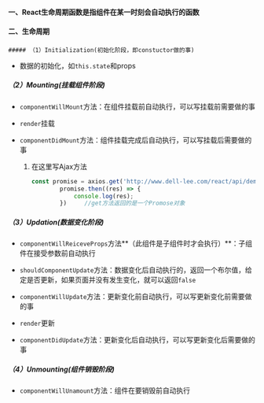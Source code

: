 #### 一、React生命周期函数是指组件在某一时刻会自动执行的函数

#### 二、生命周期

	##### （1）Initialization(初始化阶段，即constuctor做的事)

* 数据的初始化，如`this.state`和props

##### （2）Mounting(挂载组件阶段)

* `componentWillMount`方法：在组件挂载前自动执行，可以写挂载前需要做的事

* `render`挂载

* `componentDidMount`方法：组件挂载完成后自动执行，可以写挂载后需要做的事

  1. 在这里写Ajax方法

     ```javascript
     const promise = axios.get('http://www.dell-lee.com/react/api/demo.json')
             promise.then((res) => {
                 console.log(res);
             })		//get方法返回的是一个Promose对象
     ```

     

##### （3）Updation(数据变化阶段)

* `componentWillReiceveProps`方法**（此组件是子组件时才会执行）**：子组件在接受参数前自动执行

* `shouldComponentUpdate`方法：数据变化后自动执行的，返回一个布尔值，给定是否更新，如果页面并没有发生变化，就可以返回`false`
* `componentWillUpdate`方法：更新变化前自动执行，可以写更新变化前需要做的事
* `render`更新
* `componentDidUpdate`方法：更新变化后自动执行，可以写更新变化后需要做的事

##### （4）Unmounting(组件销毁阶段)

* `componentWillUnamount`方法：组件在要销毁前自动执行









